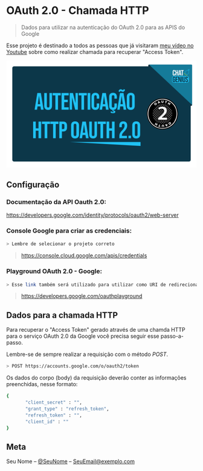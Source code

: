# OAuth 2.0 - Chamada HTTP

> Dados para utilizar na autenticação do OAuth 2.0 para as APIS do Google

Esse projeto é destinado a todos as pessoas que já visitaram [meu vídeo no Youtube](https://youtu.be/Cwwd9iiMeQo) sobre como realizar chamada para recuperar "Access Token".

![](miniatura-video.png)

## Configuração

### Documentação da API Oauth 2.0:

https://developers.google.com/identity/protocols/oauth2/web-server

### Console Google para criar as credenciais: 

```sh
> Lembre de selecionar o projeto correto
```

> https://console.cloud.google.com/apis/credentials

### Playground OAuth 2.0 - Google: 

```sh
> Esse link também será utilizado para utilizar como URI de redirecionamento na tela de consentimento
```

> https://developers.google.com/oauthplayground

## Dados para a chamada HTTP

Para recuperar o "Access Token" gerado através de uma chamda HTTP para o serviço OAuth 2.0 da Google você precisa seguir esse passo-a-passo.

Lembre-se de sempre realizar a requisição com o método _POST_.

```sh
> POST https://accounts.google.com/o/oauth2/token
```

Os dados do corpo (body) da requisição deverão conter as informações preenchidas, nesse formato:

```sh
{
       "client_secret" : "",
       "grant_type" : "refresh_token",
       "refresh_token" : "",
       "client_id" : ""
}
```


## Meta

Seu Nome – [@SeuNome](https://twitter.com/...) – SeuEmail@exemplo.com

[npm-image]: https://img.shields.io/npm/v/datadog-metrics.svg?style=flat-square
[npm-url]: https://npmjs.org/package/datadog-metrics
[npm-downloads]: https://img.shields.io/npm/dm/datadog-metrics.svg?style=flat-square
[travis-image]: https://img.shields.io/travis/dbader/node-datadog-metrics/master.svg?style=flat-square
[travis-url]: https://travis-ci.org/dbader/node-datadog-metrics
[wiki]: https://github.com/seunome/seuprojeto/wiki
